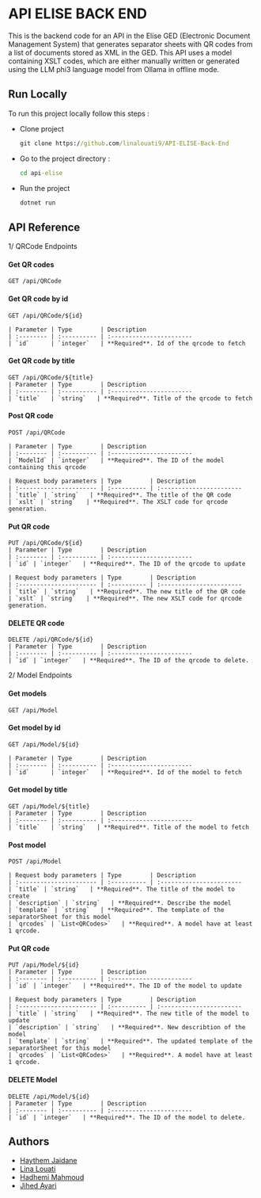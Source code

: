 
# API ELISE BACK END
This is the backend code for an API in the Elise GED (Electronic Document Management System) that generates separator sheets with QR codes from a list of documents stored as XML in the GED. This API uses a model containing XSLT codes, which are either manually written or generated using the LLM phi3 language model from Ollama in offline mode.

## Run Locally
To run this project locally follow this steps :
* Clone project
    ``` cmd 
    git clone https://github.com/linalouati9/API-ELISE-Back-End
    ```
* Go to the project directory :
    ``` cmd 
    cd api-elise
    ```
* Run the project
    ``` cmd 
    dotnet run
    ```

## API Reference
1/ QRCode Endpoints
#### Get QR codes 
    GET /api/QRCode

#### Get QR code by id
    GET /api/QRCode/${id}
    
    | Parameter | Type        | Description
    | :-------- | :---------- | :-----------------------
    | `id`      | `integer`   | **Required**. Id of the qrcode to fetch
    
#### Get QR code by title

    GET /api/QRCode/${title}
    | Parameter | Type        | Description
    | :-------- | :---------- | :-----------------------
    | `title`   | `string`   | **Required**. Title of the qrcode to fetch
 
#### Post QR code 
    POST /api/QRCode
    
    | Parameter | Type        | Description
    | :-------- | :---------- | :-----------------------
    | `ModelId` | `integer`   | **Required**. The ID of the model containing this qrcode

    | Request body parameters | Type        | Description
    | :---------------------- | :---------- | :-----------------------
    | `title` | `string`   | **Required**. The title of the QR code
    | `xslt` | `string`   | **Required**. The XSLT code for qrcode generation.

#### Put QR code 
    PUT /api/QRCode/${id}
    | Parameter | Type        | Description
    | :-------- | :---------- | :-----------------------
    | `id` | `integer`   | **Required**. The ID of the qrcode to update

    | Request body parameters | Type        | Description
    | :---------------------- | :---------- | :-----------------------
    | `title` | `string`   | **Required**. The new title of the QR code
    | `xslt` | `string`   | **Required**. The new XSLT code for qrcode generation.

#### DELETE QR code 
    DELETE /api/QRCode/${id}
    | Parameter | Type        | Description
    | :-------- | :---------- | :-----------------------
    | `id` | `integer`   | **Required**. The ID of the qrcode to delete.


2/ Model Endpoints
#### Get models
    GET /api/Model

#### Get model by id
    GET /api/Model/${id}
    
    | Parameter | Type        | Description
    | :-------- | :---------- | :-----------------------
    | `id`      | `integer`   | **Required**. Id of the model to fetch
    
#### Get model by title

    GET /api/Model/${title}
    | Parameter | Type        | Description
    | :-------- | :---------- | :-----------------------
    | `title`   | `string`   | **Required**. Title of the model to fetch
 
#### Post model 
    POST /api/Model

    | Request body parameters | Type        | Description
    | :---------------------- | :---------- | :-----------------------
    | `title` | `string`   | **Required**. The title of the model to create
    | `description` | `string`   | **Required**. Describe the model
    | `template` | `string`   | **Required**. The template of the separatorSheet for this model
    | `qrcodes` | `List<QRCodes>`   | **Required**. A model have at least 1 qrcode.

#### Put QR code 
    PUT /api/Model/${id}
    | Parameter | Type        | Description
    | :-------- | :---------- | :-----------------------
    | `id` | `integer`   | **Required**. The ID of the model to update

    | Request body parameters | Type        | Description
    | :---------------------- | :---------- | :-----------------------
    | `title` | `string`   | **Required**. The new title of the model to update
    | `description` | `string`   | **Required**. New describtion of the model
    | `template` | `string`   | **Required**. The updated template of the separatorSheet for this model
    | `qrcodes` | `List<QRCodes>`   | **Required**. A model have at least 1 qrcode.

#### DELETE Model 
    DELETE /api/Model/${id}
    | Parameter | Type        | Description
    | :-------- | :---------- | :-----------------------
    | `id` | `integer`   | **Required**. The ID of the model to delete.

## Authors
- [Haythem Jaidane](https://github.com/Haythem-Jaidane)
- [Lina Louati](https://github.com/linalouati9)
- [Hadhemi Mahmoud](https://github.com/hadhemi13)
- [Jihed Ayari](https://github.com/jihedayari)


